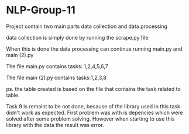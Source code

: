 # NLP-Group-11

Project contain two main parts data collection and data processing

data collection is simply done by running the scrape.py file

When this is done the data processing can continue running main.py and main (2).py

The file main.py contains tasks: 1,2,4,5,6,7

The file main (2).py contains tasks:1,2,3,8

ps. the table created is based on the file that contains the task related to table.

Task 9 is remaint to be not done, because of the library used in this task didn't work as expected.
First problem was with is depencies which were solved after some problem solving. 
However when starting to use this library with the data the result was error.
